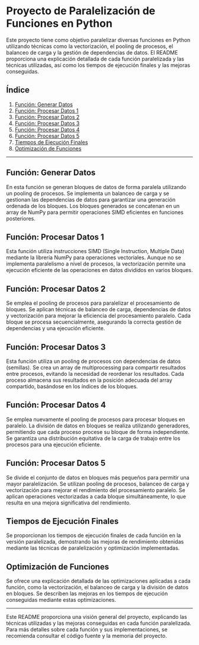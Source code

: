 # Proyecto de Paralelización de Funciones en Python

Este proyecto tiene como objetivo paralelizar diversas funciones en Python utilizando técnicas como la vectorización, el pooling de procesos, el balanceo de carga y la gestión de dependencias de datos. El README proporciona una explicación detallada de cada función paralelizada y las técnicas utilizadas, así como los tiempos de ejecución finales y las mejoras conseguidas.

## Índice

1. [Función: Generar Datos](#función-generar-datos)
2. [Función: Procesar Datos 1](#función-procesar-datos-1)
3. [Función: Procesar Datos 2](#función-procesar-datos-2)
4. [Función: Procesar Datos 3](#función-procesar-datos-3)
5. [Función: Procesar Datos 4](#función-procesar-datos-4)
6. [Función: Procesar Datos 5](#función-procesar-datos-5)
7. [Tiempos de Ejecución Finales](#tiempos-de-ejecución-finales)
8. [Optimización de Funciones](#optimización-de-funciones)

---

## Función: Generar Datos

En esta función se generan bloques de datos de forma paralela utilizando un pooling de procesos. Se implementa un balanceo de carga y se gestionan las dependencias de datos para garantizar una generación ordenada de los bloques. Los bloques generados se concatenan en un array de NumPy para permitir operaciones SIMD eficientes en funciones posteriores.

## Función: Procesar Datos 1

Esta función utiliza instrucciones SIMD (Single Instruction, Multiple Data) mediante la librería NumPy para operaciones vectoriales. Aunque no se implementa paralelismo a nivel de procesos, la vectorización permite una ejecución eficiente de las operaciones en datos divididos en varios bloques.

## Función: Procesar Datos 2

Se emplea el pooling de procesos para paralelizar el procesamiento de bloques. Se aplican técnicas de balanceo de carga, dependencias de datos y vectorización para mejorar la eficiencia del procesamiento paralelo. Cada bloque se procesa secuencialmente, asegurando la correcta gestión de dependencias y una ejecución eficiente.

## Función: Procesar Datos 3

Esta función utiliza un pooling de procesos con dependencias de datos (semillas). Se crea un array de multiprocessing para compartir resultados entre procesos, evitando la necesidad de reordenar los resultados. Cada proceso almacena sus resultados en la posición adecuada del array compartido, basándose en los índices de los bloques.

## Función: Procesar Datos 4

Se emplea nuevamente el pooling de procesos para procesar bloques en paralelo. La división de datos en bloques se realiza utilizando generadores, permitiendo que cada proceso procese su bloque de forma independiente. Se garantiza una distribución equitativa de la carga de trabajo entre los procesos para una ejecución eficiente.

## Función: Procesar Datos 5

Se divide el conjunto de datos en bloques más pequeños para permitir una mayor paralelización. Se utilizan pooling de procesos, balanceo de carga y vectorización para mejorar el rendimiento del procesamiento paralelo. Se aplican operaciones vectorizadas a cada bloque simultáneamente, lo que resulta en una mejora significativa del rendimiento.

## Tiempos de Ejecución Finales

Se proporcionan los tiempos de ejecución finales de cada función en la versión paralelizada, demostrando las mejoras de rendimiento obtenidas mediante las técnicas de paralelización y optimización implementadas.

## Optimización de Funciones

Se ofrece una explicación detallada de las optimizaciones aplicadas a cada función, como la vectorización, el balanceo de carga y la división de datos en bloques. Se describen las mejoras en los tiempos de ejecución conseguidas mediante estas optimizaciones.

---

Este README proporciona una visión general del proyecto, explicando las técnicas utilizadas y las mejoras conseguidas en cada función paralelizada. Para más detalles sobre cada función y sus implementaciones, se recomienda consultar el código fuente y la memoria del proyecto.
